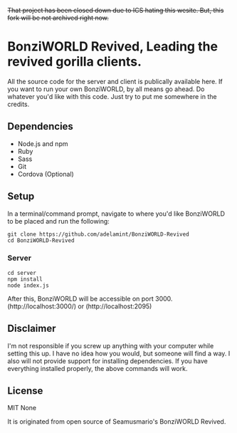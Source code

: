 <strike>That project has been closed down due to ICS hating this wesite. But, this fork will be not archived right now.</strike>
# BonziWORLD Revived, Leading the revived gorilla clients.


All the source code for the server and client is publically available here. If you want to run your own BonziWORLD, by all means go ahead. Do whatever you'd like with this code. Just try to put me somewhere in the credits.

## Dependencies
- Node.js and npm
- Ruby
- Sass
- Git
- Cordova (Optional)

## Setup
In a terminal/command prompt, navigate to where you'd like BonziWORLD to be placed and run the following:
```
git clone https://github.com/adelamint/BonziWORLD-Revived
cd BonziWORLD-Revived
```
### Server
```
cd server
npm install
node index.js
```
After this, BonziWORLD will be accessible on port 3000. (http://localhost:3000/) or (http://localhost:2095)
## Disclaimer
I'm not responsible if you screw up anything with your computer while setting this up. I have no idea how you would, but someone will find a way. I also will not provide support for installing dependencies. If you have everything installed properly, the above commands will work.

## License
MIT
None

It is originated from open source of Seamusmario's BonziWORLD Revived.
